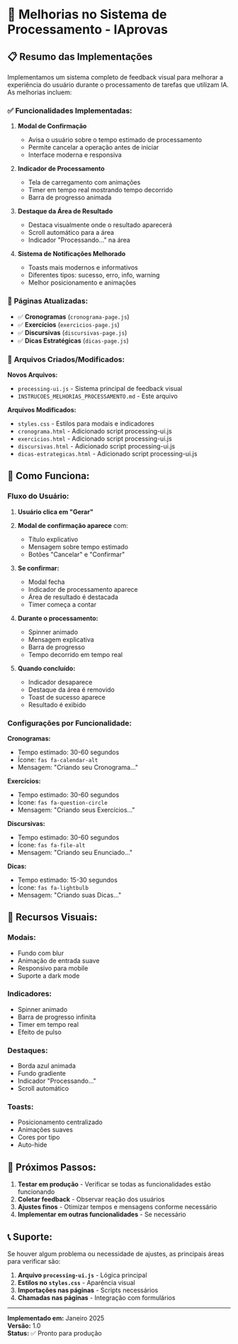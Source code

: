 # 🚀 Melhorias no Sistema de Processamento - IAprovas

## 📋 Resumo das Implementações

Implementamos um sistema completo de feedback visual para melhorar a experiência do usuário durante o processamento de tarefas que utilizam IA. As melhorias incluem:

### ✅ **Funcionalidades Implementadas:**

1. **Modal de Confirmação**
   - Avisa o usuário sobre o tempo estimado de processamento
   - Permite cancelar a operação antes de iniciar
   - Interface moderna e responsiva

2. **Indicador de Processamento**
   - Tela de carregamento com animações
   - Timer em tempo real mostrando tempo decorrido
   - Barra de progresso animada

3. **Destaque da Área de Resultado**
   - Destaca visualmente onde o resultado aparecerá
   - Scroll automático para a área
   - Indicador "Processando..." na área

4. **Sistema de Notificações Melhorado**
   - Toasts mais modernos e informativos
   - Diferentes tipos: sucesso, erro, info, warning
   - Melhor posicionamento e animações

### 🎯 **Páginas Atualizadas:**

- ✅ **Cronogramas** (`cronograma-page.js`)
- ✅ **Exercícios** (`exercicios-page.js`) 
- ✅ **Discursivas** (`discursivas-page.js`)
- ✅ **Dicas Estratégicas** (`dicas-page.js`)

### 📁 **Arquivos Criados/Modificados:**

**Novos Arquivos:**
- `processing-ui.js` - Sistema principal de feedback visual
- `INSTRUCOES_MELHORIAS_PROCESSAMENTO.md` - Este arquivo

**Arquivos Modificados:**
- `styles.css` - Estilos para modais e indicadores
- `cronograma.html` - Adicionado script processing-ui.js
- `exercicios.html` - Adicionado script processing-ui.js
- `discursivas.html` - Adicionado script processing-ui.js
- `dicas-estrategicas.html` - Adicionado script processing-ui.js

## 🔧 **Como Funciona:**

### **Fluxo do Usuário:**

1. **Usuário clica em "Gerar"**
2. **Modal de confirmação aparece** com:
   - Título explicativo
   - Mensagem sobre tempo estimado
   - Botões "Cancelar" e "Confirmar"

3. **Se confirmar:**
   - Modal fecha
   - Indicador de processamento aparece
   - Área de resultado é destacada
   - Timer começa a contar

4. **Durante o processamento:**
   - Spinner animado
   - Mensagem explicativa
   - Barra de progresso
   - Tempo decorrido em tempo real

5. **Quando concluído:**
   - Indicador desaparece
   - Destaque da área é removido
   - Toast de sucesso aparece
   - Resultado é exibido

### **Configurações por Funcionalidade:**

**Cronogramas:**
- Tempo estimado: 30-60 segundos
- Ícone: `fas fa-calendar-alt`
- Mensagem: "Criando seu Cronograma..."

**Exercícios:**
- Tempo estimado: 30-60 segundos
- Ícone: `fas fa-question-circle`
- Mensagem: "Criando seus Exercícios..."

**Discursivas:**
- Tempo estimado: 30-60 segundos
- Ícone: `fas fa-file-alt`
- Mensagem: "Criando seu Enunciado..."

**Dicas:**
- Tempo estimado: 15-30 segundos
- Ícone: `fas fa-lightbulb`
- Mensagem: "Criando suas Dicas..."

## 🎨 **Recursos Visuais:**

### **Modais:**
- Fundo com blur
- Animação de entrada suave
- Responsivo para mobile
- Suporte a dark mode

### **Indicadores:**
- Spinner animado
- Barra de progresso infinita
- Timer em tempo real
- Efeito de pulso

### **Destaques:**
- Borda azul animada
- Fundo gradiente
- Indicador "Processando..."
- Scroll automático

### **Toasts:**
- Posicionamento centralizado
- Animações suaves
- Cores por tipo
- Auto-hide

## 🔄 **Próximos Passos:**

1. **Testar em produção** - Verificar se todas as funcionalidades estão funcionando
2. **Coletar feedback** - Observar reação dos usuários
3. **Ajustes finos** - Otimizar tempos e mensagens conforme necessário
4. **Implementar em outras funcionalidades** - Se necessário

## 📞 **Suporte:**

Se houver algum problema ou necessidade de ajustes, as principais áreas para verificar são:

1. **Arquivo `processing-ui.js`** - Lógica principal
2. **Estilos no `styles.css`** - Aparência visual
3. **Importações nas páginas** - Scripts necessários
4. **Chamadas nas páginas** - Integração com formulários

---

**Implementado em:** Janeiro 2025  
**Versão:** 1.0  
**Status:** ✅ Pronto para produção 